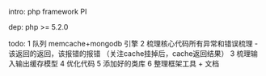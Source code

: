 intro:
	php framework PI

dep:
	php >= 5.2.0

todo:
	1 队列 memcache+mongodb 引擎
	2 梳理核心代码所有异常和错误梳理 - 该返回的返回，该报错的报错 （关注cache挂掉后，cache返回结果）
	3 梳理输入输出缓存模型
	4 优化代码
	5 添加好的类库
	6 整理框架工具 + 文档